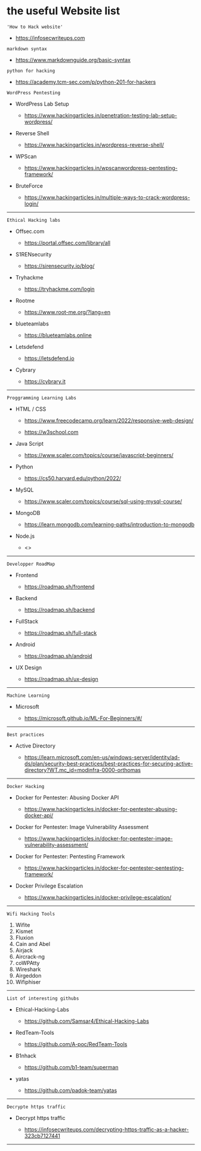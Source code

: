 # the useful Website list

`'How to Hack website'`

- <https://infosecwriteups.com>

`markdown syntax`

- <https://www.markdownguide.org/basic-syntax>

`python for hacking`

- <https://academy.tcm-sec.com/p/python-201-for-hackers>

`WordPress Pentesting`

- WordPress Lab Setup

  - <https://www.hackingarticles.in/penetration-testing-lab-setup-wordpress/>

- Reverse Shell

  - <https://www.hackingarticles.in/wordpress-reverse-shell/>

- WPScan

  - <https://www.hackingarticles.in/wpscanwordpress-pentesting-framework/>

- BruteForce

  - <https://www.hackingarticles.in/multiple-ways-to-crack-wordpress-login/>

***

`Ethical Hacking labs`

- Offsec.com

  - <https://portal.offsec.com/library/all>

- S1RENsecurity

  - <https://sirensecurity.io/blog/>

- Tryhackme

  - <https://tryhackme.com/login>

- Rootme

  - <https://www.root-me.org/?lang=en>

- blueteamlabs

  - <https://blueteamlabs.online>

- Letsdefend

  - <https://letsdefend.io>

- Cybrary

  - <https://cybrary.it>

***

`Proggramming Learning Labs`

- HTML / CSS

  - <https://www.freecodecamp.org/learn/2022/responsive-web-design/>

  - <https://w3school.com>

- Java Script

  - <https://www.scaler.com/topics/course/javascript-beginners/>

- Python

  - <https://cs50.harvard.edu/python/2022/>

- MySQL

  - <https://www.scaler.com/topics/course/sql-using-mysql-course/>

- MongoDB

  - <https://learn.mongodb.com/learning-paths/introduction-to-mongodb>

- Node.js

  - <>

***

`Developper RoadMap`

- Frontend

  - <https://roadmap.sh/frontend>

- Backend

  - <https://roadmap.sh/backend>

- FullStack

  - <https://roadmap.sh/full-stack>

- Android

  - <https://roadmap.sh/android>

- UX Design

  - <https://roadmap.sh/ux-design>

***

`Machine Learning`

- Microsoft
  
  - <https://microsoft.github.io/ML-For-Beginners/#/>

***

`Best practices`

- Active Directory

  - <https://learn.microsoft.com/en-us/windows-server/identity/ad-ds/plan/security-best-practices/best-practices-for-securing-active-directory?WT.mc_id=modinfra-0000-orthomas>

***

`Docker Hacking`

- Docker for Pentester: Abusing Docker API

  - <https://www.hackingarticles.in/docker-for-pentester-abusing-docker-api/>

- Docker for Pentester: Image Vulnerability Assessment

  - <https://www.hackingarticles.in/docker-for-pentester-image-vulnerability-assessment/>

- Docker for Pentester: Pentesting Framework

  - <https://www.hackingarticles.in/docker-for-pentester-pentesting-framework/>

- Docker Privilege Escalation

  - <https://www.hackingarticles.in/docker-privilege-escalation/>

***

`Wifi Hacking Tools`

 1. Wifite
 2. Kismet
 3. Fluxion
 4. Cain and Abel
 5. Airjack
 6. Aircrack-ng
 7. coWPAtty
 8. Wireshark
 9. Airgeddon
 10. Wifiphiser

***

`List of interesting githubs`

- Ethical-Hacking-Labs

  - <https://github.com/Samsar4/Ethical-Hacking-Labs>

- RedTeam-Tools

  - <https://github.com/A-poc/RedTeam-Tools>

- B1nhack

  - <https://github.com/b1-team/superman>

- yatas

  - <https://github.com/padok-team/yatas>

***

`Decrypte https traffic`

- Decrypt https traffic

  - <https://infosecwriteups.com/decrypting-https-traffic-as-a-hacker-323cb7127441>

***
